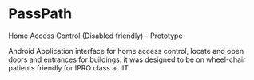 # PassPath
Home Access Control (Disabled friendly) - Prototype

Android Application interface for home access control, locate and open doors and entrances for buildings.
it was designed to be on wheel-chair patients friendly for IPRO class at IIT.
